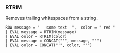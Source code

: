 <!--
This is generated by ESQL's AbstractFunctionTestCase. Do no edit it. See ../README.md for how to regenerate it.
-->

### RTRIM
Removes trailing whitespaces from a string.

```
ROW message = "   some text  ",  color = " red "
| EVAL message = RTRIM(message)
| EVAL color = RTRIM(color)
| EVAL message = CONCAT("'", message, "'")
| EVAL color = CONCAT("'", color, "'")
```
